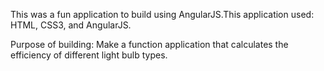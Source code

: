 This was a fun application to build using AngularJS.This application used: HTML, CSS3, and AngularJS.  

Purpose of building: Make a function application that calculates the efficiency of different light bulb types.
